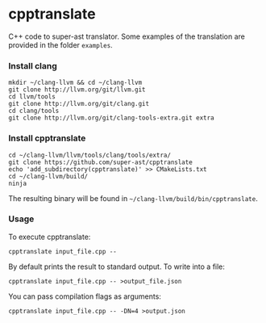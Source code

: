 # cpptranslate
C++ code to super-ast translator. Some examples of the translation are
provided in the folder `examples`.

### Install clang

	mkdir ~/clang-llvm && cd ~/clang-llvm
	git clone http://llvm.org/git/llvm.git
	cd llvm/tools
	git clone http://llvm.org/git/clang.git
	cd clang/tools
	git clone http://llvm.org/git/clang-tools-extra.git extra

### Install cpptranslate

	cd ~/clang-llvm/llvm/tools/clang/tools/extra/
	git clone https://github.com/super-ast/cpptranslate
	echo 'add_subdirectory(cpptranslate)' >> CMakeLists.txt
	cd ~/clang-llvm/build/
	ninja

The resulting binary will be found in `~/clang-llvm/build/bin/cpptranslate`.

### Usage

To execute cpptranslate:

	cpptranslate input_file.cpp --

By default prints the result to standard output. To write into a file:

	cpptranslate input_file.cpp -- >output_file.json

You can pass compilation flags as arguments:

	cpptranslate input_file.cpp -- -DN=4 >output.json
